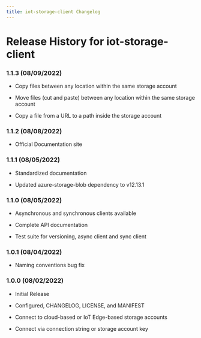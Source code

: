 ```yaml
---
title: iot-storage-client Changelog
---
```


# Release History for iot-storage-client

### 1.1.3 (08/09/2022)

- Copy files between any location within the same storage account

- Move files (cut and paste) between any location within the same storage account

- Copy a file from a URL to a path inside the storage account

### 1.1.2 (08/08/2022)

- Official Documentation site

### 1.1.1 (08/05/2022)

- Standardized documentation

- Updated azure-storage-blob dependency to v12.13.1

### 1.1.0 (08/05/2022)

- Asynchronous and synchronous clients available

- Complete API documentation

- Test suite for versioning, async client and sync client

### 1.0.1 (08/04/2022)

- Naming conventions bug fix

### 1.0.0 (08/02/2022)

- Initial Release

- Configured, CHANGELOG, LICENSE, and MANIFEST

- Connect to cloud-based or IoT Edge-based storage accounts

- Connect via connection string or storage account key

